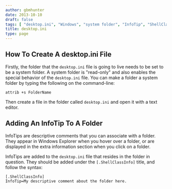 ```yaml
---
author: gbmhunter
date: 2013-10-10
draft: false
tags: [ "desktop.ini", "Windows", "system folder", "InfoTip", "ShellClassInfo" ]
title: desktop.ini
type: page
---
```



## How To Create A desktop.ini File

Firstly, the folder that the `desktop.ini` file is going to live needs to be set to be a system folder. A system folder is "read-only" and also enables the special behavior of the `desktop.ini` file. You can make a folder a system folder by typing the following on the command-line:

```    
attrib +s FolderName
```

Then create a file in the folder called `desktop.ini` and open it with a text editor.


## Adding An InfoTip To A Folder


InfoTips are descriptive comments that you can associate with a folder. They appear in Windows Explorer when you hover over a folder, or are displayed in the extra information section when you click on a folder.

InfoTips are added to the `desktop.ini` file that resides in the folder in question. They should be added under the `[.ShellClassInfo]` title, and follow the syntax:

``` 
[.ShellClassInfo]
InfoTip=My descriptive comment about the folder here.
```
